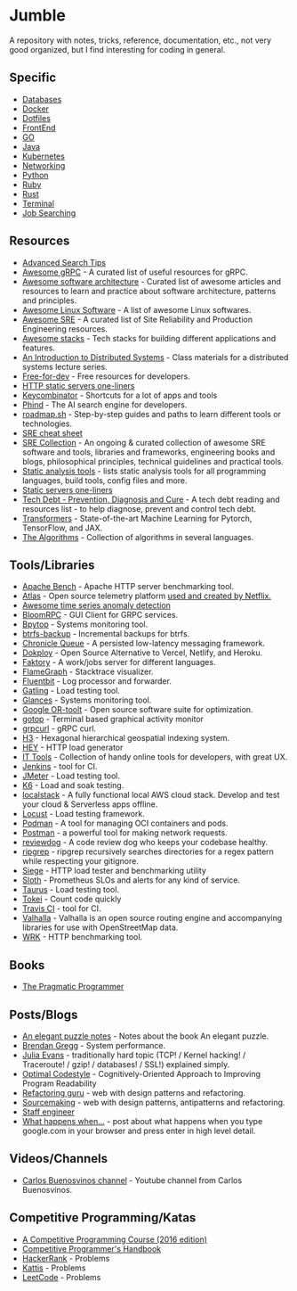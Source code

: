 # Jumble

A repository with notes, tricks, reference, documentation, etc., not very good organized, but I find interesting for coding in general.

## Specific

- [Databases](/databases/databases.md)
- [Docker](/docker/docker.md)
- [Dotfiles](/dotfiles/dotfiles.md)
- [FrontEnd](/front/front.md)
- [GO](go/go.md)
- [Java](/java/java.md)
- [Kubernetes](/k8s/k8s.md)
- [Networking](/network/network.md)
- [Python](/python/python.md)
- [Ruby](/ruby/ruby.md)
- [Rust](/rust/rust.md)
- [Terminal](/terminal/terminal.md)
- [Job Searching](/job/job.md)

## Resources

- [Advanced Search Tips](https://gist.github.com/dohsimpson/f6b495b7fcfbb80f60021a1359d8121a)
- [Awesome gRPC](https://github.com/grpc-ecosystem/awesome-grpc) - A curated list of useful resources for gRPC.
- [Awesome software architecture](https://mehdihadeli.github.io/awesome-software-architecture/) - Curated list of awesome articles and resources to learn and practice about software architecture, patterns and principles.
- [Awesome Linux Software](https://github.com/luong-komorebi/Awesome-Linux-Software) -  A list of awesome Linux softwares.
- [Awesome SRE](https://github.com/dastergon/awesome-sre) - A curated list of Site Reliability and Production Engineering resources.
- [Awesome stacks](https://github.com/stackshareio/awesome-stacks) - Tech stacks for building different applications and features.
- [An Introduction to Distributed Systems](https://github.com/aphyr/distsys-class) - Class materials for a distributed systems lecture series.
- [Free-for-dev](https://free-for.dev/#/) - Free resources for developers.
- [HTTP static servers one-liners](https://gist.github.com/willurd/5720255)
- [Keycombinator](https://keycombiner.com/collections/) - Shortcuts for a lot of apps and tools
- [Phind](https://www.phind.com/) - The AI search engine for developers.
- [roadmap.sh](https://roadmap.sh/roadmaps) - Step-by-step guides and paths to learn different tools or technologies.
- [SRE cheat sheet](https://github.com/shibumi/SRE-cheat-sheet)
- [SRE Collection](https://github.com/exajobs/sre-collection) - An ongoing & curated collection of awesome SRE software and tools, libraries and frameworks, engineering books and blogs, philosophical principles, technical guidelines and practical tools.
- [Static analysis tools](https://github.com/analysis-tools-dev/static-analysis) - lists static analysis tools for all programming languages, build tools, config files and more.
- [Static servers one-liners](https://gist.github.com/willurd/5720255)
- [Tech Debt - Prevention, Diagnosis and Cure](https://github.com/Hiberly/tech-debt-reading-list) - A tech debt reading and resources list - to help diagnose, prevent and control tech debt.
- [Transformers](https://github.com/huggingface/transformers) - State-of-the-art Machine Learning for Pytorch, TensorFlow, and JAX.
- [The Algorithms](https://the-algorithms.com/) - Collection of algorithms in several languages.

## Tools/Libraries

- [Apache Bench](https://httpd.apache.org/docs/2.4/programs/ab.html) - Apache HTTP server benchmarking tool.
- [Atlas](https://github.com/Netflix/Atlas) - Open source telemetry platform [used and created by Netflix.](https://netflixtechblog.com/introducing-atlas-netflixs-primary-telemetry-platform-bd31f4d8ed9a)
- [Awesome time series anomaly detection](https://github.com/rob-med/awesome-TS-anomaly-detection)
- [BloomRPC](https://github.com/uw-labs/bloomrpc) - GUI Client for GRPC services.
- [Bpytop](https://github.com/aristocratos/bpytop) - Systems monitoring tool.
- [btrfs-backup](https://github.com/bob1de/btrfs-backup) - Incremental backups for btrfs.
- [Chronicle Queue](https://github.com/OpenHFT/Chronicle-Queue) - A persisted low-latency messaging framework.
- [Dokploy](https://github.com/Dokploy/dokploy) - Open Source Alternative to Vercel, Netlify, and Heroku.
- [Faktory](https://github.com/contribsys/faktory) - A work/jobs server for different languages.
- [FlameGraph](https://github.com/brendangregg/FlameGraph) - Stacktrace visualizer.
- [Fluentbit](https://fluentbit.io/) - Log processor and forwarder.
- [Gatling](https://gatling.io/) - Load testing tool.
- [Glances](https://nicolargo.github.io/glances/) - Systems monitoring tool.
- [Google OR-toolt](https://developers.google.com/optimization) - Open source software suite for optimization.
- [gotop](https://github.com/xxxserxxx/gotop) - Terminal based graphical activity monitor
- [grpcurl](https://github.com/fullstorydev/grpcurl) - gRPC curl.
- [H3](https://h3geo.org/) - Hexagonal hierarchical geospatial indexing system.
- [HEY](https://github.com/rakyll/hey) - HTTP load generator
- [IT Tools](https://it-tools.tech/) - Collection of handy online tools for developers, with great UX.
- [Jenkins](https://www.jenkins.io/) - tool for CI.
- [JMeter](https://jmeter.apache.org/) - Load testing tool.
- [K6](https://k6.io/) - Load and soak testing.
- [localstack](https://github.com/localstack/localstack) - A fully functional local AWS cloud stack. Develop and test your cloud & Serverless apps offline.
- [Locust](https://locust.io/) - Load testing framework.
- [Podman](https://github.com/containers/podman) - A tool for managing OCI containers and pods.
- [Postman](https://www.postman.com/) - a powerful tool for making network requests.
- [reviewdog](https://github.com/reviewdog/reviewdog) - A code review dog who keeps your codebase healthy.
- [ripgrep](https://github.com/BurntSushi/ripgrep) - ripgrep recursively searches directories for a regex pattern while respecting your gitignore.
- [Siege](https://github.com/JoeDog/siege) - HTTP load tester and benchmarking utility
- [Sloth](https://github.com/slok/sloth) - Prometheus SLOs and alerts for any kind of service.
- [Taurus](https://gettaurus.org/) - Load testing tool.
- [Tokei](https://github.com/XAMPPRocky/tokei) - Count code quickly
- [Travis CI](https://travis-ci.org/) - tool for CI.
- [Valhalla](https://github.com/valhalla/valhalla) - Valhalla is an open source routing engine and accompanying libraries for use with OpenStreetMap data.
- [WRK](https://github.com/wg/wrk) - HTTP benchmarking tool.

## Books

- [The Pragmatic Programmer](https://ricardogeek.com/docs/r_pragmatic_programmer.pdf)

## Posts/Blogs

- [An elegant puzzle notes](https://github.com/mgp/book-notes/blob/master/an-elegant-puzzle.markdown) - Notes about the book An elegant puzzle.
- [Brendan Gregg](https://www.brendangregg.com/) - System performance.
- [Julia Evans](https://jvns.ca/) - traditionally hard topic (TCP! / Kernel hacking! / Traceroute! / gzip! / databases! / SSL!) explained simply.
- [Optimal Codestyle](https://optimal-codestyle.github.io/) - Cognitively-Oriented Approach to Improving Program Readability
- [Refactoring guru](https://refactoring.guru/) - web with design patterns and refactoring.
- [Sourcemaking](https://sourcemaking.com/) - web with design patterns, antipatterns and refactoring.
- [Staff engineer](https://staffeng.com/)
- [What happens when...](https://github.com/alex/what-happens-when) - post about what happens when you type google.com in your browser and press enter in high level detail.

## Videos/Channels

- [Carlos Buenosvinos channel](https://www.youtube.com/user/carlosbuenosvinos/videos) - Youtube channel from Carlos Buenosvinos.

## Competitive Programming/Katas

- [A Competitive Programming Course (2016 edition)](https://algo.is/t-414-aflv-competitive-programming-course-2016/)
- [Competitive Programmer's Handbook](https://cses.fi/book/book.pdf)
- [HackerRank](https://www.hackerrank.com/) - Problems
- [Kattis](https://open.kattis.com/) - Problems
- [LeetCode](https://leetcode.com/) - Problems
